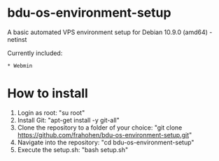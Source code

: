 # bdu-os-environment-setup

A basic automated VPS environment setup for Debian 10.9.0 (amd64) - netinst

Currently included:

	* Webmin

# How to install

1. Login as root: "su root"
2. Install Git: "apt-get install -y git-all"
3. Clone the repository to a folder of your choice: "git clone https://github.com/frahohen/bdu-os-environment-setup.git"
4. Navigate into the repository: "cd bdu-os-environment-setup"
5. Execute the setup.sh: "bash setup.sh"